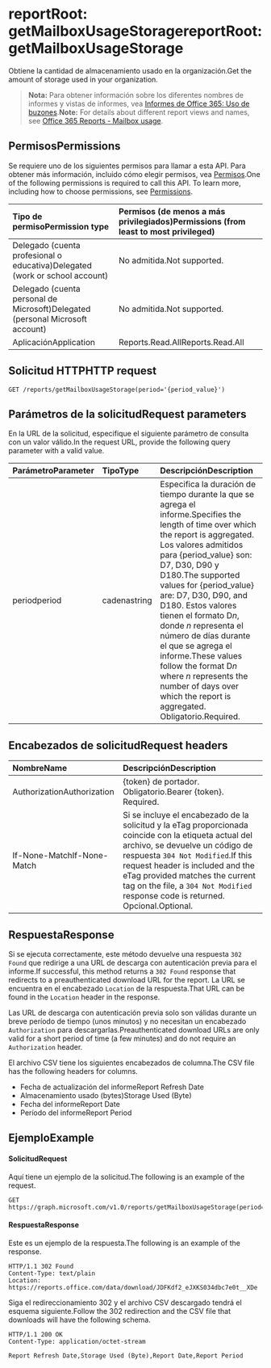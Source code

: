 # <a name="reportroot-getmailboxusagestorage"></a><span data-ttu-id="091e5-101">reportRoot: getMailboxUsageStorage</span><span class="sxs-lookup"><span data-stu-id="091e5-101">reportRoot: getMailboxUsageStorage</span></span>

<span data-ttu-id="091e5-102">Obtiene la cantidad de almacenamiento usado en la organización.</span><span class="sxs-lookup"><span data-stu-id="091e5-102">Get the amount of storage used in your organization.</span></span>

> <span data-ttu-id="091e5-103">**Nota:** Para obtener información sobre los diferentes nombres de informes y vistas de informes, vea [Informes de Office 365: Uso de buzones](https://support.office.com/client/Mailbox-usage-beffbe01-ce2d-4614-9ae5-7898868e2729).</span><span class="sxs-lookup"><span data-stu-id="091e5-103">**Note:** For details about different report views and names, see [Office 365 Reports - Mailbox usage](https://support.office.com/client/Mailbox-usage-beffbe01-ce2d-4614-9ae5-7898868e2729).</span></span>

## <a name="permissions"></a><span data-ttu-id="091e5-104">Permisos</span><span class="sxs-lookup"><span data-stu-id="091e5-104">Permissions</span></span>

<span data-ttu-id="091e5-p101">Se requiere uno de los siguientes permisos para llamar a esta API. Para obtener más información, incluido cómo elegir permisos, vea [Permisos](../../../concepts/permissions_reference.md).</span><span class="sxs-lookup"><span data-stu-id="091e5-p101">One of the following permissions is required to call this API. To learn more, including how to choose permissions, see [Permissions](../../../concepts/permissions_reference.md).</span></span>

| <span data-ttu-id="091e5-107">Tipo de permiso</span><span class="sxs-lookup"><span data-stu-id="091e5-107">Permission type</span></span>                        | <span data-ttu-id="091e5-108">Permisos (de menos a más privilegiados)</span><span class="sxs-lookup"><span data-stu-id="091e5-108">Permissions (from least to most privileged)</span></span> |
| :------------------------------------- | :--------------------------------------- |
| <span data-ttu-id="091e5-109">Delegado (cuenta profesional o educativa)</span><span class="sxs-lookup"><span data-stu-id="091e5-109">Delegated (work or school account)</span></span>     | <span data-ttu-id="091e5-110">No admitida.</span><span class="sxs-lookup"><span data-stu-id="091e5-110">Not supported.</span></span>                           |
| <span data-ttu-id="091e5-111">Delegado (cuenta personal de Microsoft)</span><span class="sxs-lookup"><span data-stu-id="091e5-111">Delegated (personal Microsoft account)</span></span> | <span data-ttu-id="091e5-112">No admitida.</span><span class="sxs-lookup"><span data-stu-id="091e5-112">Not supported.</span></span>                           |
| <span data-ttu-id="091e5-113">Aplicación</span><span class="sxs-lookup"><span data-stu-id="091e5-113">Application</span></span>                            | <span data-ttu-id="091e5-114">Reports.Read.All</span><span class="sxs-lookup"><span data-stu-id="091e5-114">Reports.Read.All</span></span>                         |

## <a name="http-request"></a><span data-ttu-id="091e5-115">Solicitud HTTP</span><span class="sxs-lookup"><span data-stu-id="091e5-115">HTTP request</span></span>

<!-- { "blockType": "ignored" } --> 

```http
GET /reports/getMailboxUsageStorage(period='{period_value}')
```

## <a name="request-parameters"></a><span data-ttu-id="091e5-116">Parámetros de la solicitud</span><span class="sxs-lookup"><span data-stu-id="091e5-116">Request parameters</span></span>

<span data-ttu-id="091e5-117">En la URL de la solicitud, especifique el siguiente parámetro de consulta con un valor válido.</span><span class="sxs-lookup"><span data-stu-id="091e5-117">In the request URL, provide the following query parameter with a valid value.</span></span>

| <span data-ttu-id="091e5-118">Parámetro</span><span class="sxs-lookup"><span data-stu-id="091e5-118">Parameter</span></span> | <span data-ttu-id="091e5-119">Tipo</span><span class="sxs-lookup"><span data-stu-id="091e5-119">Type</span></span>   | <span data-ttu-id="091e5-120">Descripción</span><span class="sxs-lookup"><span data-stu-id="091e5-120">Description</span></span>                              |
| :-------- | :----- | :--------------------------------------- |
| <span data-ttu-id="091e5-121">period</span><span class="sxs-lookup"><span data-stu-id="091e5-121">period</span></span>    | <span data-ttu-id="091e5-122">cadena</span><span class="sxs-lookup"><span data-stu-id="091e5-122">string</span></span> | <span data-ttu-id="091e5-123">Especifica la duración de tiempo durante la que se agrega el informe.</span><span class="sxs-lookup"><span data-stu-id="091e5-123">Specifies the length of time over which the report is aggregated.</span></span> <span data-ttu-id="091e5-124">Los valores admitidos para {period_value} son: D7, D30, D90 y D180.</span><span class="sxs-lookup"><span data-stu-id="091e5-124">The supported values for {period_value} are: D7, D30, D90, and D180.</span></span> <span data-ttu-id="091e5-125">Estos valores tienen el formato D*n*, donde *n* representa el número de días durante el que se agrega el informe.</span><span class="sxs-lookup"><span data-stu-id="091e5-125">These values follow the format D*n* where *n* represents the number of days over which the report is aggregated.</span></span> <span data-ttu-id="091e5-126">Obligatorio.</span><span class="sxs-lookup"><span data-stu-id="091e5-126">Required.</span></span> |

## <a name="request-headers"></a><span data-ttu-id="091e5-127">Encabezados de solicitud</span><span class="sxs-lookup"><span data-stu-id="091e5-127">Request headers</span></span>

| <span data-ttu-id="091e5-128">Nombre</span><span class="sxs-lookup"><span data-stu-id="091e5-128">Name</span></span>          | <span data-ttu-id="091e5-129">Descripción</span><span class="sxs-lookup"><span data-stu-id="091e5-129">Description</span></span>                              |
| :------------ | :--------------------------------------- |
| <span data-ttu-id="091e5-130">Authorization</span><span class="sxs-lookup"><span data-stu-id="091e5-130">Authorization</span></span> | <span data-ttu-id="091e5-p103">{token} de portador. Obligatorio.</span><span class="sxs-lookup"><span data-stu-id="091e5-p103">Bearer {token}. Required.</span></span>                |
| <span data-ttu-id="091e5-133">If-None-Match</span><span class="sxs-lookup"><span data-stu-id="091e5-133">If-None-Match</span></span> | <span data-ttu-id="091e5-134">Si se incluye el encabezado de la solicitud y la eTag proporcionada coincide con la etiqueta actual del archivo, se devuelve un código de respuesta `304 Not Modified`.</span><span class="sxs-lookup"><span data-stu-id="091e5-134">If this request header is included and the eTag provided matches the current tag on the file, a `304 Not Modified` response code is returned.</span></span> <span data-ttu-id="091e5-135">Opcional.</span><span class="sxs-lookup"><span data-stu-id="091e5-135">Optional.</span></span> |

## <a name="response"></a><span data-ttu-id="091e5-136">Respuesta</span><span class="sxs-lookup"><span data-stu-id="091e5-136">Response</span></span>

<span data-ttu-id="091e5-137">Si se ejecuta correctamente, este método devuelve una respuesta `302 Found` que redirige a una URL de descarga con autenticación previa para el informe.</span><span class="sxs-lookup"><span data-stu-id="091e5-137">If successful, this method returns a `302 Found` response that redirects to a preauthenticated download URL for the report.</span></span> <span data-ttu-id="091e5-138">La URL se encuentra en el encabezado `Location` de la respuesta.</span><span class="sxs-lookup"><span data-stu-id="091e5-138">That URL can be found in the `Location` header in the response.</span></span>

<span data-ttu-id="091e5-139">Las URL de descarga con autenticación previa solo son válidas durante un breve período de tiempo (unos minutos) y no necesitan un encabezado `Authorization` para descargarlas.</span><span class="sxs-lookup"><span data-stu-id="091e5-139">Preauthenticated download URLs are only valid for a short period of time (a few minutes) and do not require an `Authorization` header.</span></span>

<span data-ttu-id="091e5-140">El archivo CSV tiene los siguientes encabezados de columna.</span><span class="sxs-lookup"><span data-stu-id="091e5-140">The CSV file has the following headers for columns.</span></span>

- <span data-ttu-id="091e5-141">Fecha de actualización del informe</span><span class="sxs-lookup"><span data-stu-id="091e5-141">Report Refresh Date</span></span>
- <span data-ttu-id="091e5-142">Almacenamiento usado (bytes)</span><span class="sxs-lookup"><span data-stu-id="091e5-142">Storage Used (Byte)</span></span>
- <span data-ttu-id="091e5-143">Fecha del informe</span><span class="sxs-lookup"><span data-stu-id="091e5-143">Report Date</span></span>
- <span data-ttu-id="091e5-144">Período del informe</span><span class="sxs-lookup"><span data-stu-id="091e5-144">Report Period</span></span>

## <a name="example"></a><span data-ttu-id="091e5-145">Ejemplo</span><span class="sxs-lookup"><span data-stu-id="091e5-145">Example</span></span>

#### <a name="request"></a><span data-ttu-id="091e5-146">Solicitud</span><span class="sxs-lookup"><span data-stu-id="091e5-146">Request</span></span>

<span data-ttu-id="091e5-147">Aquí tiene un ejemplo de la solicitud.</span><span class="sxs-lookup"><span data-stu-id="091e5-147">The following is an example of the request.</span></span>

<!-- {
  "blockType": "request",
  "name": "reportroot_getmailboxusagestorage"
}-->

```http
GET https://graph.microsoft.com/v1.0/reports/getMailboxUsageStorage(period='D7')
```

#### <a name="response"></a><span data-ttu-id="091e5-148">Respuesta</span><span class="sxs-lookup"><span data-stu-id="091e5-148">Response</span></span>

<span data-ttu-id="091e5-149">Este es un ejemplo de la respuesta.</span><span class="sxs-lookup"><span data-stu-id="091e5-149">The following is an example of the response.</span></span>

<!-- { "blockType": "ignored" } --> 

```http
HTTP/1.1 302 Found
Content-Type: text/plain
Location: https://reports.office.com/data/download/JDFKdf2_eJXKS034dbc7e0t__XDe
```

<span data-ttu-id="091e5-150">Siga el redireccionamiento 302 y el archivo CSV descargado tendrá el esquema siguiente.</span><span class="sxs-lookup"><span data-stu-id="091e5-150">Follow the 302 redirection and the CSV file that downloads will have the following schema.</span></span>

<!-- {
  "blockType": "response",
  "truncated": true,
  "@odata.type": "stream"
} -->

```http
HTTP/1.1 200 OK
Content-Type: application/octet-stream

Report Refresh Date,Storage Used (Byte),Report Date,Report Period
```
